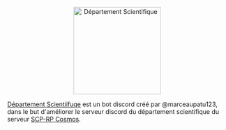 <p align="center">
  <a title="Département Scientifique" href="https://discord.gg/jzc7kjdH5k" target="_blank">
    <img src="https://media.discordapp.net/attachments/1023323548128911360/1070717168058118144/SCP_branche_scientifique.png" width="200" alt="Département Scientifique" />
  </a>
</p>

[Département Scientiifuqe](https://discord.gg/jzc7kjdH5k) est un bot discord créé par @marceaupatu123, dans le but d'améliorer le serveur discord du département scientifique du serveur [SCP-RP Cosmos](https://discord.gg/scpcosmos).


